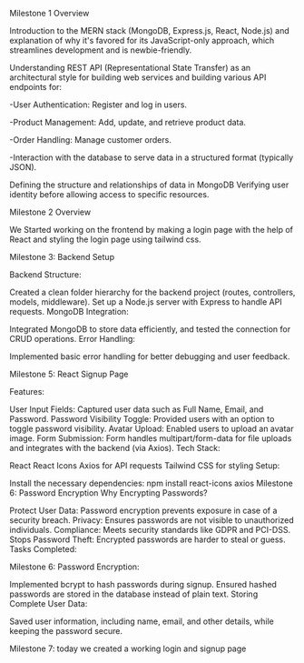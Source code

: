 Milestone 1 Overview

Introduction to the MERN stack (MongoDB, Express.js, React, Node.js) and explanation of why it's favored for its JavaScript-only approach, which streamlines development and is newbie-friendly.

Understanding REST API (Representational State Transfer) as an architectural style for building web services and building various API endpoints for:

-User Authentication: Register and log in users.

-Product Management: Add, update, and retrieve product data.

-Order Handling: Manage customer orders.

-Interaction with the database to serve data in a structured format (typically JSON).

Defining the structure and relationships of data in MongoDB Verifying user identity before allowing access to specific resources.


Milestone 2 Overview


We Started working on the frontend by making a login page with the help of React and styling the login page using tailwind css.


Milestone 3: Backend Setup


Backend Structure:

Created a clean folder hierarchy for the backend project (routes, controllers, models, middleware).
Set up a Node.js server with Express to handle API requests.
MongoDB Integration:

Integrated MongoDB to store data efficiently, and tested the connection for CRUD operations.
Error Handling:

Implemented basic error handling for better debugging and user feedback.

Milestone 5: React Signup Page

Features:

User Input Fields: Captured user data such as Full Name, Email, and Password.
Password Visibility Toggle: Provided users with an option to toggle password visibility.
Avatar Upload: Enabled users to upload an avatar image.
Form Submission: Form handles multipart/form-data for file uploads and integrates with the backend (via Axios).
Tech Stack:

React
React Icons
Axios for API requests
Tailwind CSS for styling
Setup:

Install the necessary dependencies:
npm install react-icons axios
Milestone 6: Password Encryption
Why Encrypting Passwords?

Protect User Data: Password encryption prevents exposure in case of a security breach.
Privacy: Ensures passwords are not visible to unauthorized individuals.
Compliance: Meets security standards like GDPR and PCI-DSS.
Stops Password Theft: Encrypted passwords are harder to steal or guess.
Tasks Completed:

Milestone 6: Password Encryption:

Implemented bcrypt to hash passwords during signup.
Ensured hashed passwords are stored in the database instead of plain text.
Storing Complete User Data:

Saved user information, including name, email, and other details, while keeping the password secure.

Milestone 7: today we created a working login and signup page
